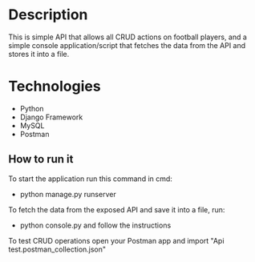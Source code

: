 # Description

This is simple API that allows all CRUD actions on football players, and a simple console
application/script that fetches the data from the API and stores it into a file.


# Technologies

 - Python
 - Django Framework
 - MySQL
 - Postman

## How to run it
To start the application run this command in cmd:
 -  python manage.py runserver

To fetch the data from the exposed API and save it into a file, run:
 -  python console.py
and follow the instructions

To test CRUD operations open your Postman app and import "Api test.postman_collection.json"
